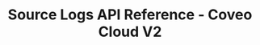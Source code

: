---
layout: redoc_page
title: Source Logs API Reference - Coveo Cloud V2
categories: api_docs
swagger: ../../api_docs/SourceLogsApi.yml
ghPagesSiteName: /cloudv2-docs-site
---